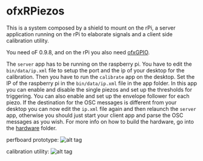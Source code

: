 ofxRPiezos
==============

This is a system composed by a shield to mount on the rPi, a server application running on the rPi to elaborate signals and a client side calibration utility.

You need oF 0.9.8, and on the rPi you also need [ofxGPIO](https://github.com/kashimAstro/ofxGPIO).

The `server` app has to be running on the raspberry pi. You have to edit the `bin/data/ip.xml` file to setup the port and the ip of your desktop for the calibration.
Then you have to run the `calibrate` app on the desktop. Set the IP of the raspberry pi in the `bin/data/ip.xml` file in the app folder. In this app you can enable and disable the single piezos and set up the thresholds for triggering. You can also enable and set up the envelope follower for each piezo.
If the destination for the OSC messages is different from your desktop you can now edit the `ip.xml` file again and then relaunch the `server` app, otherwise you should just start your client app and parse the OSC messages as you wish. For more info on how to build the hardware, go into the [hardware](https://github.com/npisanti/ofxClayblocks/tree/master/cb_rpiezos/hardware) folder.

perfboard prototype:
![alt tag](https://github.com/npisanti/ofxClayblocks/tree/master/cb_rpiezos/prototype.jpg)

calibration utility:
![alt tag](https://github.com/npisanti/ofxClayblocks/tree/master/cb_rpiezos/calibrate_utility.png)
